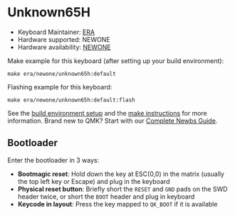 # Unknown65H

* Keyboard Maintainer: [ERA](https://github.com/eerraa)
* Hardware supported: NEWONE
* Hardware availability: [NEWONE](https://smartstore.naver.com/newonemt)

Make example for this keyboard (after setting up your build environment):

    make era/newone/unknown65h:default

Flashing example for this keyboard:

    make era/newone/unknown65h:default:flash

See the [build environment setup](https://docs.qmk.fm/#/getting_started_build_tools) and the [make instructions](https://docs.qmk.fm/#/getting_started_make_guide) for more information. Brand new to QMK? Start with our [Complete Newbs Guide](https://docs.qmk.fm/#/newbs).

## Bootloader

Enter the bootloader in 3 ways:

* **Bootmagic reset**: Hold down the key at ESC(0,0) in the matrix (usually the top left key or Escape) and plug in the keyboard
* **Physical reset button**: Briefly short the `RESET` and `GND` pads on the SWD header twice, or short the `BOOT` header and plug in keyboard
* **Keycode in layout**: Press the key mapped to `QK_BOOT` if it is available